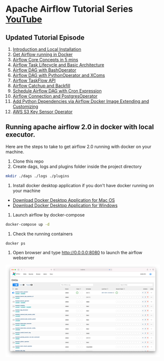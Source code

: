 # Apache Airflow  Tutorial Series [YouTube](https://www.youtube.com/watch?v=z7xyNOF8tak&list=PLwFJcsJ61oujAqYpMp1kdUBcPG0sE0QMT)
## Updated Tutorial Episode
1. [Introduction and Local Installation](https://youtu.be/z7xyNOF8tak)
2. [Get Airflow running in Docker](https://youtu.be/J6azvFhndLg)
3. [Airflow Core Concepts in 5 mins](https://youtu.be/mtJHMdoi_Gg)
4. [Airflow Task Lifecycle and Basic Architecture](https://youtu.be/UFsCvWjQT4w)
5. [Airflow DAG with BashOperator](https://youtu.be/CLkzXrjrFKg)
6. [Airflow DAG with PythonOperator and XComs](https://youtu.be/IumQX-mm20Y)
7. [Airflow TaskFlow API](https://youtu.be/9y0mqWsok_4)
8. [Airflow Catchup and Backfill](https://youtu.be/OXOiUeHOQ-0)
9. [Schedule Airflow DAG with Cron Expression](https://youtu.be/tpuovQFUByk)
10. [Airflow Connection and PostgresOperator](https://youtu.be/S1eapG6gjLU)
11. [Add Python Dependencies via Airflow Docker Image Extending and Customizing](https://youtu.be/0UepvC9X4HY)
12. [AWS S3 Key Sensor Operator](https://youtu.be/vuxrhipJMCk)

## Running apache airflow 2.0 in docker with local executor.
Here are the steps to take to get airflow 2.0 running with docker on your machine. 
1. Clone this repo
1. Create dags, logs and plugins folder inside the project directory
```bash
mkdir ./dags ./logs ./plugins
```
1. Install docker desktop application if you don't have docker running on your machine
- [Download Docker Desktop Application for Mac OS](https://hub.docker.com/editions/community/docker-ce-desktop-mac)
- [Download Docker Desktop Application for Windows](https://hub.docker.com/editions/community/docker-ce-desktop-windows)
1. Launch airflow by docker-compose
```bash
docker-compose up -d
```
1. Check the running containers
```bash
docker ps
```
1. Open browser and type http://0.0.0.0:8080 to launch the airflow webserver

![](images/screenshot_airflow_docker.png)
